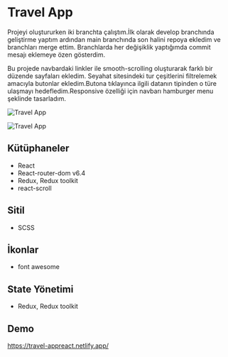 # Travel App

Projeyi oluştururken iki branchta çalıştım.İlk olarak develop branchında geliştirme yaptım ardından main branchında son halini repoya ekledim ve branchları merge ettim. Branchlarda her değişiklik yaptığımda commit mesajı eklemeye özen gösterdim.  

Bu projede navbardaki linkler ile smooth-scrolling oluşturarak farklı bir düzende sayfaları ekledim. Seyahat sitesindeki tur çeşitlerini filtrelemek amacıyla butonlar ekledim.Butona tıklayınca ilgili datanın tipinden o türe ulaşmayı hedefledim.Responsive özelliği için navbarı hamburger menu şeklinde tasarladım. 

![Travel App](src/assets/travel.png)

![Travel App](src/assets/travel-res.png)

## Kütüphaneler  
+ React
+ React-router-dom v6.4
+ Redux, Redux toolkit
+ react-scroll

## Sitil
+ SCSS

## İkonlar
+ font awesome

## State Yönetimi
+ Redux, Redux toolkit

## Demo 
https://travel-appreact.netlify.app/
